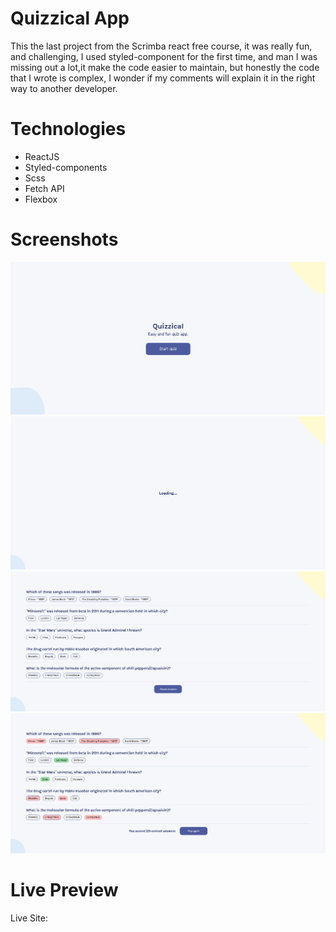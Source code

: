 # Quizzical App
This the last project from the Scrimba react free course, it was really fun, and challenging, I used styled-component for the first time, and man I was missing out a lot,it make the code easier to maintain, but honestly the code that I wrote is complex, I wonder if my comments will explain it in the right way to another developer.

# Technologies
- ReactJS
- Styled-components
- Scss
- Fetch API
- Flexbox

# Screenshots
![](/home.png)
![](/loading.png)
![](/questions.png)
![](/results.png)

# Live Preview

Live Site: []()